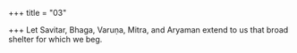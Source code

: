 +++
title = "03"

+++
Let Savitar, Bhaga, Varuṇa, Mitra, and Aryaman
extend to us that broad shelter for which we beg.